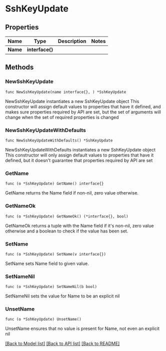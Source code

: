 # SshKeyUpdate

## Properties

Name | Type | Description | Notes
------------ | ------------- | ------------- | -------------
**Name** | **interface{}** |  | 

## Methods

### NewSshKeyUpdate

`func NewSshKeyUpdate(name interface{}, ) *SshKeyUpdate`

NewSshKeyUpdate instantiates a new SshKeyUpdate object
This constructor will assign default values to properties that have it defined,
and makes sure properties required by API are set, but the set of arguments
will change when the set of required properties is changed

### NewSshKeyUpdateWithDefaults

`func NewSshKeyUpdateWithDefaults() *SshKeyUpdate`

NewSshKeyUpdateWithDefaults instantiates a new SshKeyUpdate object
This constructor will only assign default values to properties that have it defined,
but it doesn't guarantee that properties required by API are set

### GetName

`func (o *SshKeyUpdate) GetName() interface{}`

GetName returns the Name field if non-nil, zero value otherwise.

### GetNameOk

`func (o *SshKeyUpdate) GetNameOk() (*interface{}, bool)`

GetNameOk returns a tuple with the Name field if it's non-nil, zero value otherwise
and a boolean to check if the value has been set.

### SetName

`func (o *SshKeyUpdate) SetName(v interface{})`

SetName sets Name field to given value.


### SetNameNil

`func (o *SshKeyUpdate) SetNameNil(b bool)`

 SetNameNil sets the value for Name to be an explicit nil

### UnsetName
`func (o *SshKeyUpdate) UnsetName()`

UnsetName ensures that no value is present for Name, not even an explicit nil

[[Back to Model list]](../README.md#documentation-for-models) [[Back to API list]](../README.md#documentation-for-api-endpoints) [[Back to README]](../README.md)


